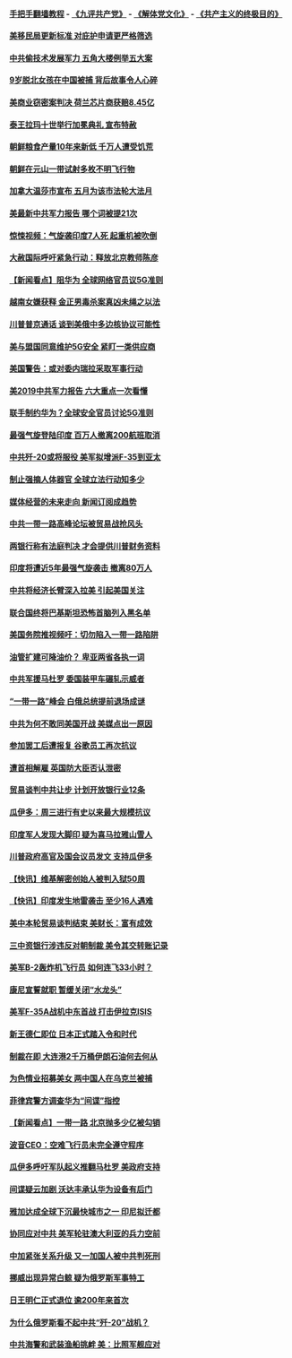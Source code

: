 #### [手把手翻墙教程](https://github.com/gfw-breaker/guides/wiki) -  [《九评共产党》](https://github.com/gfw-breaker/9ping.md?t=05050637) - [《解体党文化》](https://github.com/gfw-breaker/jtdwh.md?t=05050637) - [《共产主义的终极目的》](https://github.com/gfw-breaker/gczydzjmd.md?t=05050637)

#### [美移民局更新标准 对庇护申请更严格筛选](../pages/nsc418/n11234375.md?t=05050637) 

#### [中共偷技术发展军力 五角大楼例举五大案](../pages/nsc418/n11232655.md?t=05050637) 

#### [9岁脱北女孩在中国被捕 背后故事令人心碎](../pages/nsc418/n11234217.md?t=05050637) 

#### [美商业窃密案判决 荷兰芯片商获赔8.45亿](../pages/nsc418/n11234200.md?t=05050637) 

#### [泰王拉玛十世举行加冕典礼 宣布特赦](../pages/nsc418/n11233993.md?t=05050637) 

#### [朝鲜粮食产量10年来新低 千万人遭受饥荒](../pages/nsc418/n11231831.md?t=05050637) 

#### [朝鲜在元山一带试射多枚不明飞行物](../pages/nsc418/n11233032.md?t=05050637) 

#### [加拿大温莎市宣布 五月为该市法轮大法月](../pages/nsc418/n11232919.md?t=05050637) 

#### [美最新中共军力报告 哪个词被提21次](../pages/nsc418/n11232614.md?t=05050637) 

#### [惊悚视频：气旋袭印度7人死 起重机被吹倒](../pages/nsc418/n11232791.md?t=05050637) 

#### [大赦国际呼吁紧急行动：释放北京教师陈彦](../pages/nsc418/n11232631.md?t=05050637) 

#### [【新闻看点】阻华为 全球网络官员议5G准则](../pages/nsc418/n11232399.md?t=05050637) 

#### [越南女嫌获释 金正男毒杀案真凶未绳之以法](../pages/nsc418/n11232663.md?t=05050637) 

#### [川普普京通话 谈到美俄中多边核协议可能性](../pages/nsc418/n11232521.md?t=05050637) 

#### [美与盟国同意维护5G安全 紧盯一类供应商](../pages/nsc418/n11232305.md?t=05050637) 

#### [美国警告：或对委内瑞拉采取军事行动](../pages/nsc418/n11231759.md?t=05050637) 

#### [美2019中共军力报告 六大重点一次看懂](../pages/nsc418/n11231924.md?t=05050637) 

#### [联手制约华为？全球安全官员讨论5G准则](../pages/nsc418/n11231723.md?t=05050637) 

#### [最强气旋登陆印度 百万人撤离200航班取消](../pages/nsc418/n11231446.md?t=05050637) 

#### [中共歼-20或将服役 美军拟增派F-35到亚太](../pages/nsc418/n11231286.md?t=05050637) 

#### [制止强摘人体器官 全球立法行动知多少](../pages/nsc418/n11229916.md?t=05050637) 

#### [媒体经营的未来走向 新闻订阅成趋势](../pages/nsc418/n11227859.md?t=05050637) 

#### [中共一带一路高峰论坛被贸易战抢风头](../pages/nsc418/n11229789.md?t=05050637) 

#### [两银行称有法庭判决 才会提供川普财务资料](../pages/nsc418/n11229714.md?t=05050637) 

#### [印度将遭近5年最强气旋袭击 撤离80万人](../pages/nsc418/n11229178.md?t=05050637) 

#### [中共将经济长臂深入拉美 引起美国关注](../pages/nsc418/n11229044.md?t=05050637) 

#### [联合国终将巴基斯坦恐怖首脑列入黑名单](../pages/nsc418/n11228791.md?t=05050637) 

#### [美国务院推视频吁：切勿陷入一带一路陷阱](../pages/nsc418/n11228840.md?t=05050637) 

#### [油管扩建可降油价？ 卑亚两省各执一词](../pages/nsc418/n11228357.md?t=05050637) 

#### [中共军援马杜罗 委国装甲车碾轧示威者](../pages/nsc418/n11227679.md?t=05050637) 

#### [“一带一路”峰会 白俄总统提前退场成谜](../pages/nsc418/n11208197.md?t=05050637) 

#### [中共为何不敢同美国开战 美媒点出一原因](../pages/nsc418/n11227472.md?t=05050637) 

#### [参加罢工后遭报复 谷歌员工再次抗议](../pages/nsc418/n11227242.md?t=05050637) 

#### [遭首相解雇 英国防大臣否认泄密](../pages/nsc418/n11227379.md?t=05050637) 

#### [贸易谈判中共让步 计划开放银行业12条](../pages/nsc418/n11227053.md?t=05050637) 

#### [瓜伊多：周三进行有史以来最大规模抗议](../pages/nsc418/n11227119.md?t=05050637) 

#### [印度军人发现大脚印 疑为喜马拉雅山雪人](../pages/nsc418/n11226904.md?t=05050637) 

#### [川普政府高官及国会议员发文 支持瓜伊多](../pages/nsc418/n11226605.md?t=05050637) 

#### [【快讯】维基解密创始人被判入狱50周](../pages/nsc418/n11226601.md?t=05050637) 

#### [【快讯】印度发生地雷袭击 至少16人遇难](../pages/nsc418/n11226583.md?t=05050637) 

#### [美中本轮贸易谈判结束 美财长：富有成效](../pages/nsc418/n11226466.md?t=05050637) 

#### [三中资银行涉违反对朝制裁 美令其交转账记录](../pages/nsc418/n11226285.md?t=05050637) 

#### [美军B-2轰炸机飞行员 如何连飞33小时？](../pages/nsc418/n11226241.md?t=05050637) 

#### [康尼宣誓就职 暂缓关闭“水龙头”](../pages/nsc418/n11226024.md?t=05050637) 

#### [美军F-35A战机中东首战 打击伊拉克ISIS](../pages/nsc418/n11225663.md?t=05050637) 

#### [新王德仁即位 日本正式踏入令和时代](../pages/nsc418/n11225925.md?t=05050637) 

#### [制裁在即 大连港2千万桶伊朗石油何去何从](../pages/nsc418/n11225276.md?t=05050637) 

#### [为色情业招募美女 两中国人在乌克兰被捕](../pages/nsc418/n11225138.md?t=05050637) 

#### [菲律宾警方调查华为“间谍”指控](../pages/nsc418/n11225052.md?t=05050637) 

#### [【新闻看点】一带一路 北京抛多少亿被勾销](../pages/nsc418/n11224834.md?t=05050637) 

#### [波音CEO：空难飞行员未完全遵守程序](../pages/nsc418/n11224825.md?t=05050637) 

#### [瓜伊多呼吁军队起义推翻马杜罗 美政府支持](../pages/nsc418/n11224901.md?t=05050637) 

#### [间谍疑云加剧 沃达丰承认华为设备有后门](../pages/nsc418/n11224659.md?t=05050637) 

#### [雅加达成全球下沉最快城市之一 印尼拟迁都](../pages/nsc418/n11224133.md?t=05050637) 

#### [协同应对中共 美军轮驻澳大利亚的兵力空前](../pages/nsc418/n11224434.md?t=05050637) 

#### [中加紧张关系升级 又一加国人被中共判死刑](../pages/nsc418/n11224222.md?t=05050637) 

#### [挪威出现异常白鲸 疑为俄罗斯军事特工](../pages/nsc418/n11224062.md?t=05050637) 

#### [日王明仁正式退位 逾200年来首次](../pages/nsc418/n11223899.md?t=05050637) 

#### [为什么俄罗斯看不起中共“歼-20”战机？](../pages/nsc418/n11223809.md?t=05050637) 

#### [中共海警和武装渔船挑衅 美：比照军舰应对](../pages/nsc418/n11223762.md?t=05050637) 

